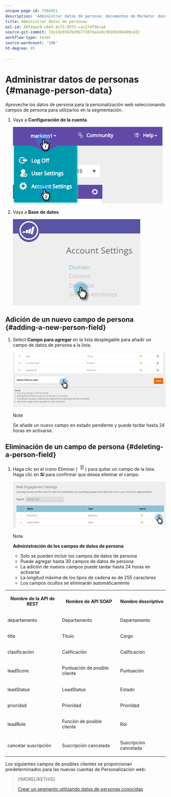 ```yaml
---
unique-page-id: 7504051
description: 'Administrar datos de persona: documentos de Marketo: documentación del producto'
title: Administrar datos de personas
exl-id: 40f4aac8-c6e5-4cf3-9573-cac2fdf9bcad
source-git-commit: 72e1d29347bd5b77107da1e9c30169cb6490c432
workflow-type: tm+mt
source-wordcount: '196'
ht-degree: 8%

---
```


# Administrar datos de personas {#manage-person-data}

Aproveche los datos de persona para la personalización web seleccionando campos de persona para utilizarlos en la segmentación.

1. Vaya a **Configuración de la cuenta**.

   ![](assets/image2015-5-7-15-3a17-3a23.png)

1. Vaya a **Base de datos**.

   ![](assets/account-settings-dropdown-database.jpg)

## Adición de un nuevo campo de persona {#adding-a-new-person-field}

1. Select **Campo para agregar** en la lista desplegable para añadir un campo de datos de persona a la lista.

   ![](assets/add-a-person-field-hand.jpg)

   >[!NOTE]
   >
   >Se añade un nuevo campo en estado pendiente y puede tardar hasta 24 horas en activarse.

## Eliminación de un campo de persona {#deleting-a-person-field}

1. Haga clic en el icono Eliminar ( ![—](assets/image2015-3-24-13-3a45-3a56.png)) para quitar un campo de la lista. Haga clic en **Sí** para confirmar que desea eliminar el campo.

   ![](assets/web-engagement-settings-delete.jpg)

   >[!NOTE]
   >
   >**Administración de los campos de datos de persona**
   >
   >* Solo se pueden incluir los campos de datos de persona
   >* Puede agregar hasta 30 campos de datos de persona
   >* La adición de nuevos campos puede tardar hasta 24 horas en activarse
   >* La longitud máxima de los tipos de cadena es de 255 caracteres
   >* Los campos ocultos se eliminarán automáticamente


<table> 
 <tbody> 
  <tr> 
   <th><p>Nombre de la API de REST</p></th> 
   <th><p>Nombre de API SOAP</p></th> 
   <th><p>Nombre descriptivo</p></th> 
  </tr> 
  <tr> 
   <td><p>departamento</p></td> 
   <td><p>Departamento</p></td> 
   <td><p>Departamento</p></td> 
  </tr> 
  <tr> 
   <td><p>title</p></td> 
   <td><p>Título</p></td> 
   <td><p>Cargo</p></td> 
  </tr> 
  <tr> 
   <td><p>clasificación</p></td> 
   <td><p>Calificación</p></td> 
   <td><p>Calificación</p></td> 
  </tr> 
  <tr> 
   <td><p>leadScore</p></td> 
   <td><p>Puntuación de posible cliente</p></td> 
   <td><p>Puntuación</p></td> 
  </tr> 
  <tr> 
   <td><p>leadStatus</p></td> 
   <td><p>LeadStatus</p></td> 
   <td><p>Estado</p></td> 
  </tr> 
  <tr> 
   <td><p>prioridad</p></td> 
   <td><p>Prioridad</p></td> 
   <td><p>Prioridad</p></td> 
  </tr> 
  <tr> 
   <td><p>leadRole</p></td> 
   <td><p>Función de posible cliente</p></td> 
   <td><p>Rol</p></td> 
  </tr> 
  <tr> 
   <td><p>cancelar suscripción</p></td> 
   <td><p>Suscripción cancelada</p></td> 
   <td><p>Suscripción cancelada</p></td> 
  </tr> 
 </tbody> 
</table>

Los siguientes campos de posibles clientes se proporcionan predeterminados para las nuevas cuentas de Personalización web:

>[!MORELIKETHIS]
>
>[Crear un segmento utilizando datos de personas conocidas](/help/marketo/product-docs/web-personalization/using-web-segments/create-a-segment-using-known-person-data.md)
